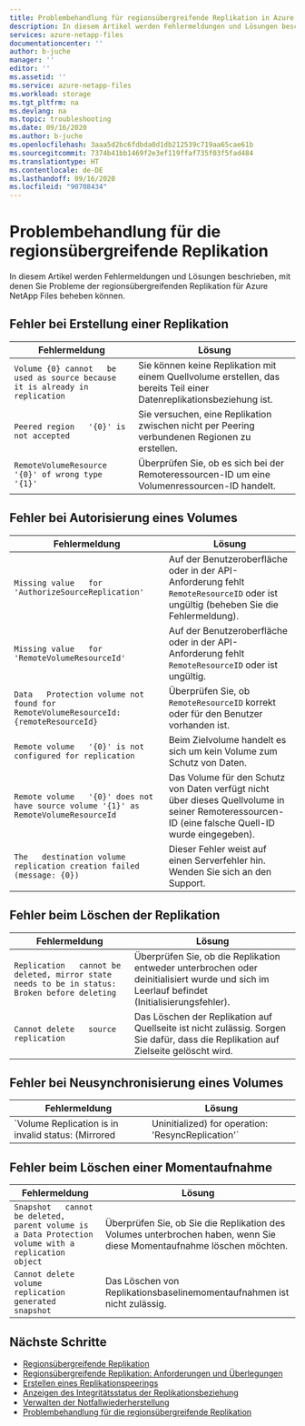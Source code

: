 ```yaml
---
title: Problembehandlung für regionsübergreifende Replikation in Azure NetApp Files | Microsoft-Dokumentation
description: In diesem Artikel werden Fehlermeldungen und Lösungen beschrieben, mit denen Sie Probleme der regionsübergreifenden Replikation für Azure NetApp Files beheben können.
services: azure-netapp-files
documentationcenter: ''
author: b-juche
manager: ''
editor: ''
ms.assetid: ''
ms.service: azure-netapp-files
ms.workload: storage
ms.tgt_pltfrm: na
ms.devlang: na
ms.topic: troubleshooting
ms.date: 09/16/2020
ms.author: b-juche
ms.openlocfilehash: 3aaa5d2bc6fdbda0d1db212539c719aa65cae61b
ms.sourcegitcommit: 7374b41bb1469f2e3ef119ffaf735f03f5fad484
ms.translationtype: HT
ms.contentlocale: de-DE
ms.lasthandoff: 09/16/2020
ms.locfileid: "90708434"
---
```

# <a name="troubleshoot-cross-region-replication"></a>Problembehandlung für die regionsübergreifende Replikation

In diesem Artikel werden Fehlermeldungen und Lösungen beschrieben, mit denen Sie Probleme der regionsübergreifenden Replikation für Azure NetApp Files beheben können. 

## <a name="errors-creating-replication"></a>Fehler bei Erstellung einer Replikation  

|     Fehlermeldung    |     Lösung    |
|-|-|
|     `Volume {0} cannot   be used as source because it is already in replication`    |     Sie können keine Replikation mit einem Quellvolume erstellen, das bereits Teil einer Datenreplikationsbeziehung ist.    |
|     `Peered region   '{0}' is not accepted`    |     Sie versuchen, eine Replikation zwischen nicht per Peering verbundenen Regionen zu erstellen.    |
|     `RemoteVolumeResource   '{0}' of wrong type '{1}'`    |     Überprüfen Sie, ob es sich bei der Remoteressourcen-ID um eine Volumenressourcen-ID handelt.    |

## <a name="errors-authorizing-volume"></a>Fehler bei Autorisierung eines Volumes  

|     Fehlermeldung    |     Lösung    |
|-|-|
|     `Missing value   for 'AuthorizeSourceReplication'`    |     Auf der Benutzeroberfläche oder in der API-Anforderung fehlt `RemoteResourceID` oder ist ungültig (beheben Sie die Fehlermeldung).    |
|     `Missing value   for 'RemoteVolumeResourceId'`    |     Auf der Benutzeroberfläche oder in der API-Anforderung fehlt `RemoteResourceID` oder ist ungültig.    |
|     `Data   Protection volume not found for RemoteVolumeResourceId: {remoteResourceId}`    |     Überprüfen Sie, ob `RemoteResourceID` korrekt oder für den Benutzer vorhanden ist.    |
|     `Remote volume   '{0}' is not configured for replication`    |     Beim Zielvolume handelt es sich um kein Volume zum Schutz von Daten.    |
|     `Remote volume   '{0}' does not have source volume '{1}' as RemoteVolumeResourceId`    |     Das Volume für den Schutz von Daten verfügt nicht über dieses Quellvolume in seiner Remoteressourcen-ID (eine falsche Quell-ID wurde eingegeben).    |
|     `The   destination volume replication creation failed (message: {0})`    |     Dieser Fehler weist auf einen Serverfehler hin. Wenden Sie sich an den Support.    |

## <a name="errors-deleting-replication"></a>Fehler beim Löschen der Replikation

|     Fehlermeldung    |     Lösung    |
|-|-|
|     `Replication   cannot be deleted, mirror state needs to be in status: Broken before deleting`    |     Überprüfen Sie, ob die Replikation entweder unterbrochen oder deinitialisiert wurde und sich im Leerlauf befindet (Initialisierungsfehler).    |
|     `Cannot delete   source replication`    |     Das Löschen der Replikation auf Quellseite ist nicht zulässig. Sorgen Sie dafür, dass die Replikation auf Zielseite gelöscht wird.    |

## <a name="errors-resyncing-volume"></a>Fehler bei Neusynchronisierung eines Volumes

|     Fehlermeldung    |     Lösung    |
|-|-|
|     `Volume Replication is in invalid status: (Mirrored|Uninitialized) for operation: 'ResyncReplication'`     |     Überprüfen Sie, ob die Volumereplikation den Zustand „Unterbrochen“ aufweist.    |

## <a name="errors-deleting-snapshot"></a>Fehler beim Löschen einer Momentaufnahme 

|     Fehlermeldung    |     Lösung    |
|-|-|
|     `Snapshot   cannot be deleted, parent volume is a Data Protection volume with a   replication object`    |     Überprüfen Sie, ob Sie die Replikation des Volumes unterbrochen haben, wenn Sie diese Momentaufnahme löschen möchten.    |
|     `Cannot delete   volume replication generated snapshot`    |     Das Löschen von Replikationsbaselinemomentaufnahmen ist nicht zulässig.    |

## <a name="next-steps"></a>Nächste Schritte  

* [Regionsübergreifende Replikation](cross-region-replication-introduction.md)
* [Regionsübergreifende Replikation: Anforderungen und Überlegungen](cross-region-replication-requirements-considerations.md)
* [Erstellen eines Replikationspeerings](cross-region-replication-create-peering.md)
* [Anzeigen des Integritätsstatus der Replikationsbeziehung](cross-region-replication-display-health-status.md)
* [Verwalten der Notfallwiederherstellung](cross-region-replication-manage-disaster-recovery.md)
* [Problembehandlung für die regionsübergreifende Replikation](troubleshoot-cross-region-replication.md)
